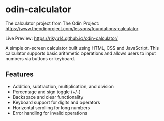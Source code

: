 # odin-calculator
The calculator project from The Odin Project: https://www.theodinproject.com/lessons/foundations-calculator

Live Preview: https://rikyu14.github.io/odin-calculator/

A simple on-screen calculator built using HTML, CSS and JavaScript. This calculator supports basic arithmetic operations and allows users to input numbers via buttons or keyboard.

## Features
- Addition, subtraction, multiplication, and division
- Percentage and sign toggle (+/-)
- Backspace and clear functionality
- Keyboard support for digits and operators
- Horizontal scrolling for long numbers
- Error handling for invalid operations

